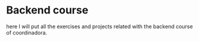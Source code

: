 # Backend course

here I will put all the exercises and projects related with the backend course of coordinadora.
